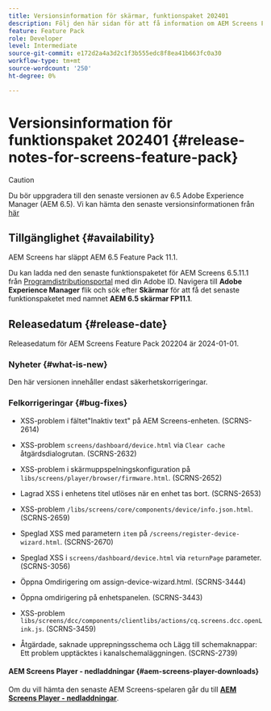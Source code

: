 ```yaml
---
title: Versionsinformation för skärmar, funktionspaket 202401
description: Följ den här sidan för att få information om AEM Screens Feature Pack 202401 släppt den 2 januari 2024.
feature: Feature Pack
role: Developer
level: Intermediate
source-git-commit: e172d2a4a3d2c1f3b555edc8f8ea41b663fc0a30
workflow-type: tm+mt
source-wordcount: '250'
ht-degree: 0%

---
```


# Versionsinformation för funktionspaket 202401 {#release-notes-for-screens-feature-pack}

>[!CAUTION]
>Du bör uppgradera till den senaste versionen av 6.5 Adobe Experience Manager (AEM 6.5). Vi kan hämta den senaste versionsinformationen från [här](https://experienceleague.adobe.com/docs/experience-manager-65/content/release-notes/release-notes.html?lang=en)

## Tillgänglighet {#availability}

AEM Screens har släppt AEM 6.5 Feature Pack 11.1.

Du kan ladda ned den senaste funktionspaketet för AEM Screens 6.5.11.1 från [Programdistributionsportal](https://experience.adobe.com/#/downloads/content/software-distribution/en/aem.html) med din Adobe ID. Navigera till **Adobe Experience Manager** flik och sök efter **Skärmar** för att få det senaste funktionspaketet med namnet **AEM 6.5 skärmar FP11.1**.

## Releasedatum {#release-date}

Releasedatum för AEM Screens Feature Pack 202204 är 2024-01-01.

### Nyheter {#what-is-new}

Den här versionen innehåller endast säkerhetskorrigeringar.

### Felkorrigeringar {#bug-fixes}

* XSS-problem i fältet&quot;Inaktiv text&quot; på AEM Screens-enheten. (SCRNS-2614)

* XSS-problem `screens/dashboard/device.html` via `Clear cache` åtgärdsdialogrutan. (SCRNS-2632)

* XSS-problem i skärmuppspelningskonfiguration på `libs/screens/player/browser/firmware.html`. (SCRNS-2652)

* Lagrad XSS i enhetens titel utlöses när en enhet tas bort. (SCRNS-2653)

* XSS-problem `/libs/screens/core/components/device/info.json.html`. (SCRNS-2659)

* Speglad XSS med parametern `item` på `/screens/register-device-wizard.html`. (SCRNS-2670)

* Speglad XSS i `screens/dashboard/device.html` via `returnPage` parameter. (SCRNS-3056)

* Öppna Omdirigering om assign-device-wizard.html. (SCRNS-3444)

* Öppna omdirigering på enhetspanelen. (SCRNS-3443)

* XSS-problem `libs/screens/dcc/components/clientlibs/actions/cq.screens.dcc.openLink.js`. (SCRNS-3459)

* Åtgärdade, saknade upprepningsschema och Lägg till schemaknappar: Ett problem upptäcktes i kanalschemaläggningen. (SCRNS-2739)

#### AEM Screens Player - nedladdningar  {#aem-screens-player-downloads}

Om du vill hämta den senaste AEM Screens-spelaren går du till **[AEM Screens Player - nedladdningar](https://download.macromedia.com/screens/index.html)**.
